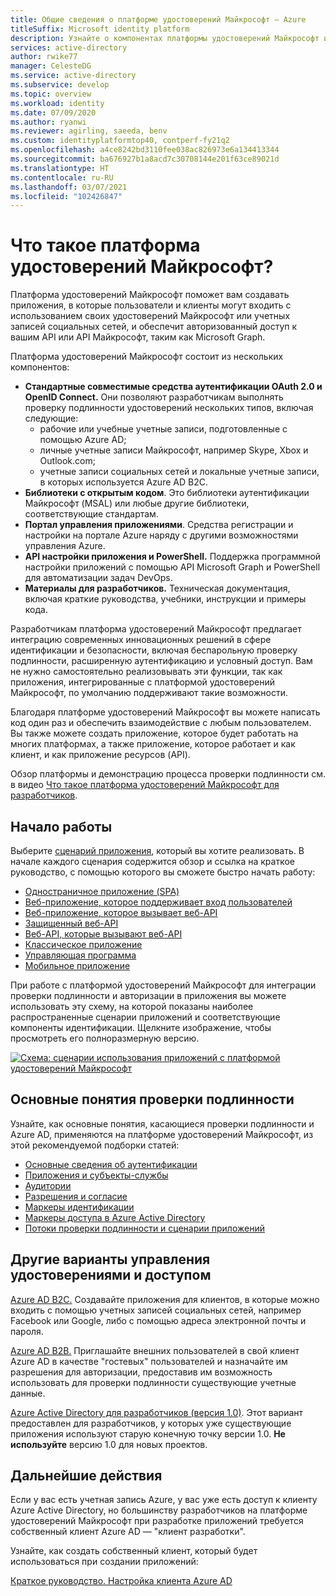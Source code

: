 ```yaml
---
title: Общие сведения о платформе удостоверений Майкрософт — Azure
titleSuffix: Microsoft identity platform
description: Узнайте о компонентах платформы удостоверений Майкрософт и о том, как с их помощью обеспечить поддержку Системы управления идентификацией и доступом (IAM) в приложениях.
services: active-directory
author: rwike77
manager: CelesteDG
ms.service: active-directory
ms.subservice: develop
ms.topic: overview
ms.workload: identity
ms.date: 07/09/2020
ms.author: ryanwi
ms.reviewer: agirling, saeeda, benv
ms.custom: identityplatformtop40, contperf-fy21q2
ms.openlocfilehash: a4ce8242bd3110fee038ac826973e6a134413344
ms.sourcegitcommit: ba676927b1a8acd7c30708144e201f63ce89021d
ms.translationtype: HT
ms.contentlocale: ru-RU
ms.lasthandoff: 03/07/2021
ms.locfileid: "102426847"
---
```

# <a name="what-is-the-microsoft-identity-platform"></a>Что такое платформа удостоверений Майкрософт?

Платформа удостоверений Майкрософт поможет вам создавать приложения, в которые пользователи и клиенты могут входить с использованием своих удостоверений Майкрософт или учетных записей социальных сетей, и обеспечит авторизованный доступ к вашим API или API Майкрософт, таким как Microsoft Graph.

Платформа удостоверений Майкрософт состоит из нескольких компонентов:

- **Стандартные совместимые средства аутентификации OAuth 2.0 и OpenID Connect.** Они позволяют разработчикам выполнять проверку подлинности удостоверений нескольких типов, включая следующие:
  - рабочие или учебные учетные записи, подготовленные с помощью Azure AD;
  - личные учетные записи Майкрософт, например Skype, Xbox и Outlook.com;
  - учетные записи социальных сетей и локальные учетные записи, в которых используется Azure AD B2C.
- **Библиотеки с открытым кодом**. Это библиотеки аутентификации Майкрософт (MSAL) или любые другие библиотеки, соответствующие стандартам.
- **Портал управления приложениями**. Средства регистрации и настройки на портале Azure наряду с другими возможностями управления Azure.
- **API настройки приложения и PowerShell.** Поддержка программной настройки приложений с помощью API Microsoft Graph и PowerShell для автоматизации задач DevOps.
- **Материалы для разработчиков.** Техническая документация, включая краткие руководства, учебники, инструкции и примеры кода.

Разработчикам платформа удостоверений Майкрософт предлагает интеграцию современных инновационных решений в сфере идентификации и безопасности, включая беспарольную проверку подлинности, расширенную аутентификацию и условный доступ. Вам не нужно самостоятельно реализовывать эти функции, так как приложения, интегрированные с платформой удостоверений Майкрософт, по умолчанию поддерживают такие возможности.

Благодаря платформе удостоверений Майкрософт вы можете написать код один раз и обеспечить взаимодействие с любым пользователем. Вы также можете создать приложение, которое будет работать на многих платформах, а также приложение, которое работает и как клиент, и как приложение ресурсов (API).

Обзор платформы и демонстрацию процесса проверки подлинности см. в видео [Что такое платформа удостоверений Майкрософт для разработчиков](https://youtu.be/uDU1QTSw7Ps).

## <a name="getting-started"></a>Начало работы

Выберите [сценарий приложения](authentication-flows-app-scenarios.md), который вы хотите реализовать. В начале каждого сценария содержится обзор и ссылка на краткое руководство, с помощью которого вы сможете быстро начать работу:

- [Одностраничное приложение (SPA)](scenario-spa-overview.md)
- [Веб-приложение, которое поддерживает вход пользователей](scenario-web-app-sign-user-overview.md)
- [Веб-приложение, которое вызывает веб-API](scenario-web-app-call-api-overview.md)
- [Защищенный веб-API](scenario-protected-web-api-overview.md)
- [Веб-API, которые вызывают веб-API](scenario-web-api-call-api-overview.md)
- [Классическое приложение](scenario-desktop-overview.md)
- [Управляющая программа](scenario-daemon-overview.md)
- [Мобильное приложение](scenario-mobile-overview.md)

При работе с платформой удостоверений Майкрософт для интеграции проверки подлинности и авторизации в приложения вы можете использовать эту схему, на которой показаны наиболее распространенные сценарии приложений и соответствующие компоненты идентификации. Щелкните изображение, чтобы просмотреть его полноразмерную версию.

[![Схема: сценарии использования приложений с платформой удостоверений Майкрософт](./media/v2-overview/application-scenarios-identity-platform.png)](./media/v2-overview/application-scenarios-identity-platform.svg#lightbox)

## <a name="learn-authentication-concepts"></a>Основные понятия проверки подлинности

Узнайте, как основные понятия, касающиеся проверки подлинности и Azure AD, применяются на платформе удостоверений Майкрософт, из этой рекомендуемой подборки статей:

- [Основные сведения об аутентификации](./authentication-vs-authorization.md)
- [Приложения и субъекты-службы](app-objects-and-service-principals.md)
- [Аудитории](v2-supported-account-types.md)
- [Разрешения и согласие](v2-permissions-and-consent.md)
- [Маркеры идентификации](id-tokens.md)
- [Маркеры доступа в Azure Active Directory](access-tokens.md)
- [Потоки проверки подлинности и сценарии приложений](authentication-flows-app-scenarios.md)

## <a name="more-identity-and-access-management-options"></a>Другие варианты управления удостоверениями и доступом

[Azure AD B2C.](../../active-directory-b2c/overview.md) Создавайте приложения для клиентов, в которые можно входить с помощью учетных записей социальных сетей, например Facebook или Google, либо с помощью адреса электронной почты и пароля.

[Azure AD B2B.](../external-identities/what-is-b2b.md) Приглашайте внешних пользователей в свой клиент Azure AD в качестве "гостевых" пользователей и назначайте им разрешения для авторизации, предоставив им возможность использовать для проверки подлинности существующие учетные данные.

[Azure Active Directory для разработчиков (версия 1.0)](../azuread-dev/v1-overview.md). Этот вариант предоставлен для разработчиков, у которых уже существующие приложения используют старую конечную точку версии 1.0. **Не используйте** версию 1.0 для новых проектов.

## <a name="next-steps"></a>Дальнейшие действия

Если у вас есть учетная запись Azure, у вас уже есть доступ к клиенту Azure Active Directory, но большинству разработчиков на платформе удостоверений Майкрософт при разработке приложений требуется собственный клиент Azure AD — "клиент разработки".

Узнайте, как создать собственный клиент, который будет использоваться при создании приложений:

[Краткое руководство. Настройка клиента Azure AD](quickstart-create-new-tenant.md)
